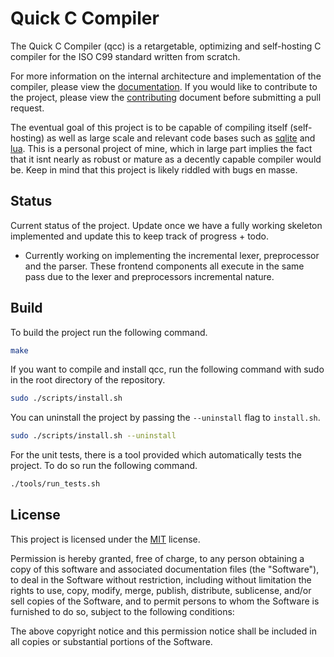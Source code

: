 # Quick C Compiler

The Quick C Compiler (qcc) is a retargetable, optimizing and self-hosting
C compiler for the ISO C99 standard written from scratch.

For more information on the internal architecture and implementation of the
compiler, please view the [documentation](/docs). If you would like to
contribute to the project, please view the [contributing](/CONTRIBUTING.MD)
document before submitting a pull request.

The eventual goal of this project is to be capable of compiling itself
(self-hosting) as well as large scale and relevant code bases such as
[sqlite](https://github.com/sqlite/sqlite) and [lua](https://github.com/lua/lua).
This is a personal project of mine, which in large part implies the fact that
it isnt nearly as robust or mature as a decently capable compiler would be. Keep
in mind that this project is likely riddled with bugs en masse.

## Status

Current status of the project. Update once we have a fully working skeleton
implemented and update this to keep track of progress + todo.

* Currently working on implementing the incremental lexer, preprocessor and
  the parser. These frontend components all execute in the same pass due to
  the lexer and preprocessors incremental nature.

## Build

To build the project run the following command.

```sh
make
```

If you want to compile and install qcc, run the following command with sudo
in the root directory of the repository.

```sh
sudo ./scripts/install.sh
```

You can uninstall the project by passing the `--uninstall` flag to `install.sh`.

```sh
sudo ./scripts/install.sh --uninstall
```

For the unit tests, there is a tool provided which automatically tests the
project. To do so run the following command.

```sh
./tools/run_tests.sh
```

## License

This project is licensed under the [MIT](/LICENSE) license.

Permission is hereby granted, free of charge, to any person obtaining a copy
of this software and associated documentation files (the "Software"), to deal
in the Software without restriction, including without limitation the rights
to use, copy, modify, merge, publish, distribute, sublicense, and/or sell
copies of the Software, and to permit persons to whom the Software is
furnished to do so, subject to the following conditions:

The above copyright notice and this permission notice shall be included in all
copies or substantial portions of the Software.
